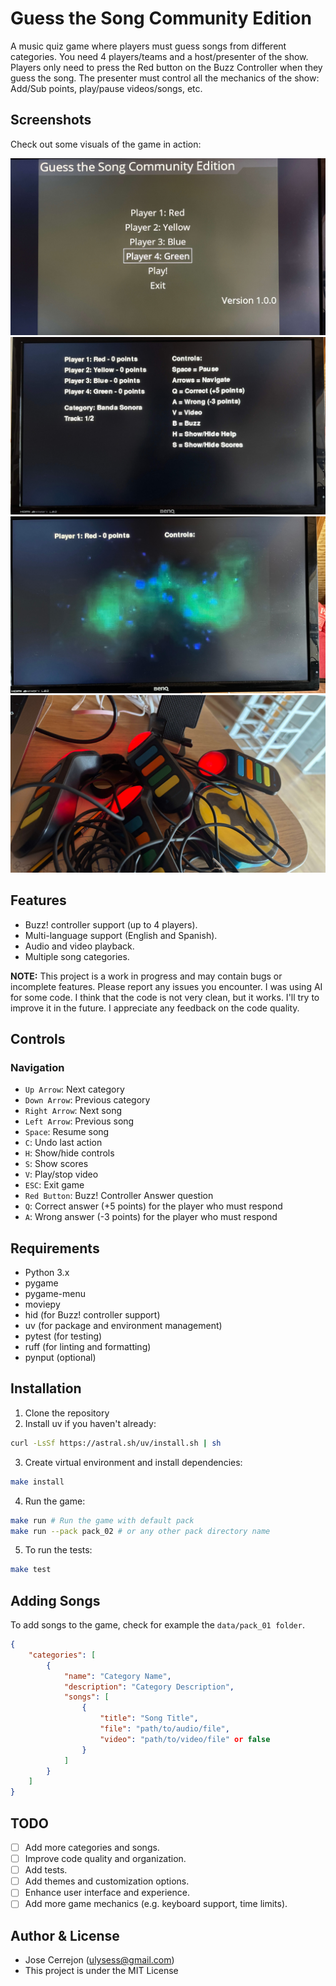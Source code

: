 # Guess the Song Community Edition

A music quiz game where players must guess songs from different categories. You need 4 players/teams and a host/presenter of the show. Players only need to press the Red button on the Buzz Controller when they guess the song. The presenter must control all the mechanics of the show: Add/Sub points, play/pause videos/songs, etc.

## Screenshots

Check out some visuals of the game in action:

![Main Menu](screenshots/img_01.jpg)
![Gameplay](screenshots/img_02.jpg)
![Video player](screenshots/img_03.jpg)
![Buzz Controllers](screenshots/img_04.jpg)

## Features

-   Buzz! controller support (up to 4 players).
-   Multi-language support (English and Spanish).
-   Audio and video playback.
-   Multiple song categories.

**NOTE:** This project is a work in progress and may contain bugs or incomplete features. Please report any issues you encounter. I was using AI for some code. I think that the code is not very clean, but it works. I'll try to improve it in the future. I appreciate any feedback on the code quality.

## Controls

### Navigation

-   `Up Arrow`: Next category
-   `Down Arrow`: Previous category
-   `Right Arrow`: Next song
-   `Left Arrow`: Previous song
-   `Space`: Resume song
-   `C`: Undo last action
-   `H`: Show/hide controls
-   `S`: Show scores
-   `V`: Play/stop video
-   `ESC`: Exit game
-   `Red Button`: Buzz! Controller Answer question
-   `Q`: Correct answer (+5 points) for the player who must respond
-   `A`: Wrong answer (-3 points) for the player who must respond

## Requirements

-   Python 3.x
-   pygame
-   pygame-menu
-   moviepy
-   hid (for Buzz! controller support)
-   uv (for package and environment management)
-   pytest (for testing)
-   ruff (for linting and formatting)
-   pynput (optional)

## Installation

1. Clone the repository
2. Install uv if you haven't already:

```bash
curl -LsSf https://astral.sh/uv/install.sh | sh
```

3. Create virtual environment and install dependencies:

```bash
make install
```

4. Run the game:

```bash
make run # Run the game with default pack
make run --pack pack_02 # or any other pack directory name
```

5. To run the tests:

```bash
make test
```

## Adding Songs

To add songs to the game, check for example the `data/pack_01 folder`.

```json
{
    "categories": [
        {
            "name": "Category Name",
            "description": "Category Description",
            "songs": [
                {
                    "title": "Song Title",
                    "file": "path/to/audio/file",
                    "video": "path/to/video/file" or false
                }
            ]
        }
    ]
}
```

## TODO

-   [ ] Add more categories and songs.
-   [ ] Improve code quality and organization.
-   [ ] Add tests.
-   [ ] Add themes and customization options.
-   [ ] Enhance user interface and experience.
-   [ ] Add more game mechanics (e.g. keyboard support, time limits).

## Author & License

-   Jose Cerrejon (ulysess@gmail.com)
-   This project is under the MIT License
